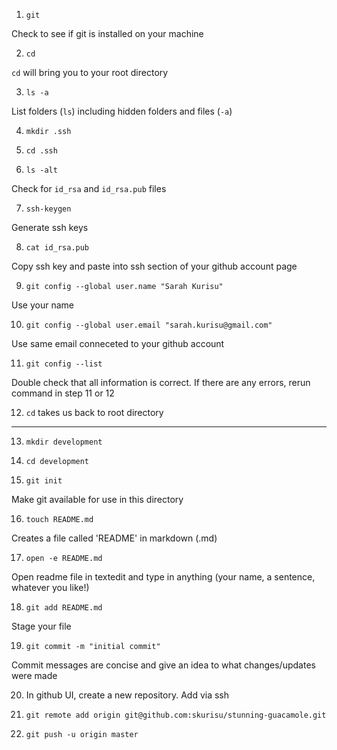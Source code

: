 1.  `git`

  Check to see if git is installed on your machine

2.  `cd`

  `cd` will bring you to your root directory

3.  `ls -a`

  List folders (`ls`) including hidden folders and files (`-a`)

4.  `mkdir .ssh`

5.  `cd .ssh`

6.  `ls -alt`

  Check for `id_rsa` and `id_rsa.pub` files

7.  `ssh-keygen`

  Generate ssh keys

8.  `cat id_rsa.pub`

  Copy ssh key and paste into ssh section of your github account page

9.  `git config --global user.name "Sarah Kurisu"`

  Use your name

10.  `git config --global user.email "sarah.kurisu@gmail.com"`

  Use same email conneceted to your github account

11.  `git config --list`

  Double check that all information is correct.  If there are any errors, rerun command in step 11 or 12

12.  `cd` takes us back to root directory

---

13.  `mkdir development`

14.  `cd development`

15.  `git init`

  Make git available for use in this directory

16.  `touch README.md`

  Creates a file called 'README' in markdown (.md)

17. `open -e README.md`

  Open readme file in textedit and type in anything (your name, a sentence, whatever you like!)

18.  `git add README.md`

  Stage your file

19.  `git commit -m "initial commit"`

  Commit messages are concise and give an idea to what changes/updates were made

20.  In github UI, create a new repository.  Add via ssh

21.  `git remote add origin git@github.com:skurisu/stunning-guacamole.git`

22.  `git push -u origin master`
